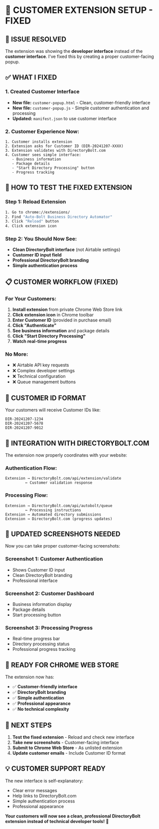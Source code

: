 # 🎯 **CUSTOMER EXTENSION SETUP - FIXED**

## 🚨 **ISSUE RESOLVED**

The extension was showing the **developer interface** instead of the **customer interface**. I've fixed this by creating a proper customer-facing popup.

## ✅ **WHAT I FIXED**

### **1. Created Customer Interface**
- **New file:** `customer-popup.html` - Clean, customer-friendly interface
- **New file:** `customer-popup.js` - Simple customer authentication and processing
- **Updated:** `manifest.json` to use customer interface

### **2. Customer Experience Now:**
```
1. Customer installs extension
2. Extension asks for Customer ID (DIR-20241207-XXXX)
3. Extension validates with DirectoryBolt.com
4. Customer sees simple interface:
   - Business information
   - Package details
   - "Start Directory Processing" button
   - Progress tracking
```

## 🔧 **HOW TO TEST THE FIXED EXTENSION**

### **Step 1: Reload Extension**
```bash
1. Go to chrome://extensions/
2. Find "Auto-Bolt Business Directory Automator"
3. Click "Reload" button
4. Click extension icon
```

### **Step 2: You Should Now See:**
- **Clean DirectoryBolt interface** (not Airtable settings)
- **Customer ID input field**
- **Professional DirectoryBolt branding**
- **Simple authentication process**

## 📋 **CUSTOMER WORKFLOW (FIXED)**

### **For Your Customers:**
1. **Install extension** from private Chrome Web Store link
2. **Click extension icon** in Chrome toolbar
3. **Enter Customer ID** (provided in purchase email)
4. **Click "Authenticate"**
5. **See business information** and package details
6. **Click "Start Directory Processing"**
7. **Watch real-time progress**

### **No More:**
- ❌ Airtable API key requests
- ❌ Complex developer settings
- ❌ Technical configuration
- ❌ Queue management buttons

## 🎯 **CUSTOMER ID FORMAT**

Your customers will receive Customer IDs like:
```
DIR-20241207-1234
DIR-20241207-5678
DIR-20241207-9012
```

## 🔗 **INTEGRATION WITH DIRECTORYBOLT.COM**

The extension now properly coordinates with your website:

### **Authentication Flow:**
```
Extension → DirectoryBolt.com/api/extension/validate
         ← Customer validation response
```

### **Processing Flow:**
```
Extension → DirectoryBolt.com/api/autobolt/queue
         ← Processing instructions
Extension → Automated directory submissions
Extension → DirectoryBolt.com (progress updates)
```

## 📸 **UPDATED SCREENSHOTS NEEDED**

Now you can take proper customer-facing screenshots:

### **Screenshot 1: Customer Authentication**
- Shows Customer ID input
- Clean DirectoryBolt branding
- Professional interface

### **Screenshot 2: Customer Dashboard**
- Business information display
- Package details
- Start processing button

### **Screenshot 3: Processing Progress**
- Real-time progress bar
- Directory processing status
- Professional progress tracking

## 🚀 **READY FOR CHROME WEB STORE**

The extension now has:
- ✅ **Customer-friendly interface**
- ✅ **DirectoryBolt branding**
- ✅ **Simple authentication**
- ✅ **Professional appearance**
- ✅ **No technical complexity**

## 🎯 **NEXT STEPS**

1. **Test the fixed extension** - Reload and check new interface
2. **Take new screenshots** - Customer-facing interface
3. **Submit to Chrome Web Store** - As unlisted extension
4. **Update customer emails** - Include Customer ID format

## 💡 **CUSTOMER SUPPORT READY**

The new interface is self-explanatory:
- Clear error messages
- Help links to DirectoryBolt.com
- Simple authentication process
- Professional appearance

**Your customers will now see a clean, professional DirectoryBolt extension instead of technical developer tools!** 🎉